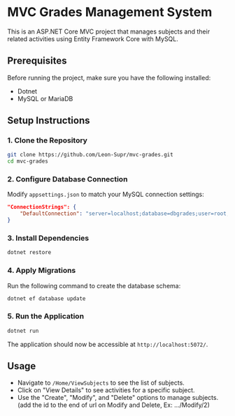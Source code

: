 # MVC Grades Management System

This is an ASP.NET Core MVC project that manages subjects and their related activities using Entity Framework Core with MySQL.

## Prerequisites

Before running the project, make sure you have the following installed:
- Dotnet
- MySQL or MariaDB

## Setup Instructions

### 1. Clone the Repository
```sh
git clone https://github.com/Leon-Supr/mvc-grades.git
cd mvc-grades
```

### 2. Configure Database Connection
Modify `appsettings.json` to match your MySQL connection settings:
```json
"ConnectionStrings": {
    "DefaultConnection": "server=localhost;database=dbgrades;user=root;password=yourpassword;"
}
```

### 3. Install Dependencies
```sh
dotnet restore
```

### 4. Apply Migrations
Run the following command to create the database schema:
```sh
dotnet ef database update
```

### 5. Run the Application
```sh
dotnet run
```
The application should now be accessible at `http://localhost:5072/`.

## Usage
- Navigate to `/Home/ViewSubjects` to see the list of subjects.
- Click on "View Details" to see activities for a specific subject.
- Use the "Create", "Modify", and "Delete" options to manage subjects. (add the id to the end of url on Modify and Delete, Ex: .../Modify/2)
